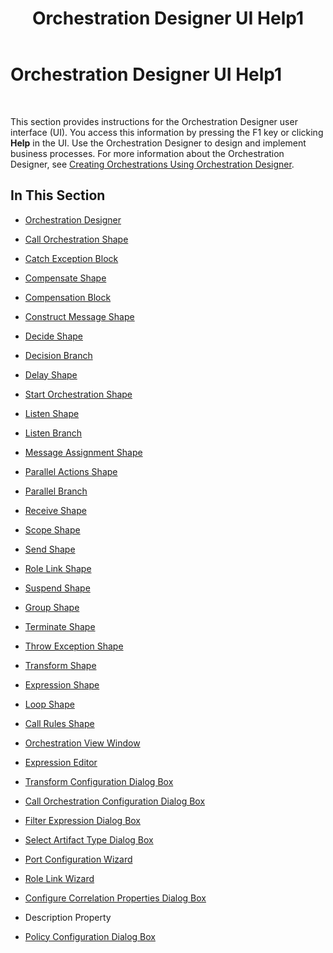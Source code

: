 ﻿---
title: Orchestration Designer UI Help1
TOCTitle: Orchestration Designer UI Help1
ms:assetid: 4b6f9ed1-fb1d-4668-9df8-ebcc34cb351c
ms:mtpsurl: https://msdn.microsoft.com/en-us/library/Aa560015(v=BTS.80)
ms:contentKeyID: 51527860
ms.date: 08/30/2017
mtps_version: v=BTS.80
f1_keywords:
- bts10.orch.designer.ui.help
---

# Orchestration Designer UI Help1

 

This section provides instructions for the Orchestration Designer user interface (UI). You access this information by pressing the F1 key or clicking **Help** in the UI. Use the Orchestration Designer to design and implement business processes. For more information about the Orchestration Designer, see [Creating Orchestrations Using Orchestration Designer](https://msdn.microsoft.com/en-us/library/aa560470\(v=bts.80\)).

## In This Section

  - [Orchestration Designer](orchestration-designer.md)

  - [Call Orchestration Shape](call-orchestration-shape.md)

  - [Catch Exception Block](catch-exception-block.md)

  - [Compensate Shape](compensate-shape.md)

  - [Compensation Block](compensation-block.md)

  - [Construct Message Shape](construct-message-shape.md)

  - [Decide Shape](decide-shape.md)

  - [Decision Branch](decision-branch.md)

  - [Delay Shape](delay-shape.md)

  - [Start Orchestration Shape](start-orchestration-shape.md)

  - [Listen Shape](listen-shape.md)

  - [Listen Branch](listen-branch.md)

  - [Message Assignment Shape](message-assignment-shape.md)

  - [Parallel Actions Shape](parallel-actions-shape.md)

  - [Parallel Branch](parallel-branch.md)

  - [Receive Shape](receive-shape.md)

  - [Scope Shape](scope-shape.md)

  - [Send Shape](send-shape.md)

  - [Role Link Shape](role-link-shape.md)

  - [Suspend Shape](suspend-shape.md)

  - [Group Shape](group-shape.md)

  - [Terminate Shape](terminate-shape.md)

  - [Throw Exception Shape](throw-exception-shape.md)

  - [Transform Shape](transform-shape.md)

  - [Expression Shape](expression-shape.md)

  - [Loop Shape](loop-shape.md)

  - [Call Rules Shape](call-rules-shape.md)

  - [Orchestration View Window](orchestration-view-window.md)

  - [Expression Editor](expression-editor.md)

  - [Transform Configuration Dialog Box](transform-configuration-dialog-box.md)

  - [Call Orchestration Configuration Dialog Box](call-orchestration-configuration-dialog-box.md)

  - [Filter Expression Dialog Box](filter-expression-dialog-box.md)

  - [Select Artifact Type Dialog Box](select-artifact-type-dialog-box.md)

  - [Port Configuration Wizard](port-configuration-wizard.md)

  - [Role Link Wizard](role-link-wizard.md)

  - [Configure Correlation Properties Dialog Box](configure-correlation-properties-dialog-box.md)

  - Description Property

  - [Policy Configuration Dialog Box](policy-configuration-dialog-box.md)


